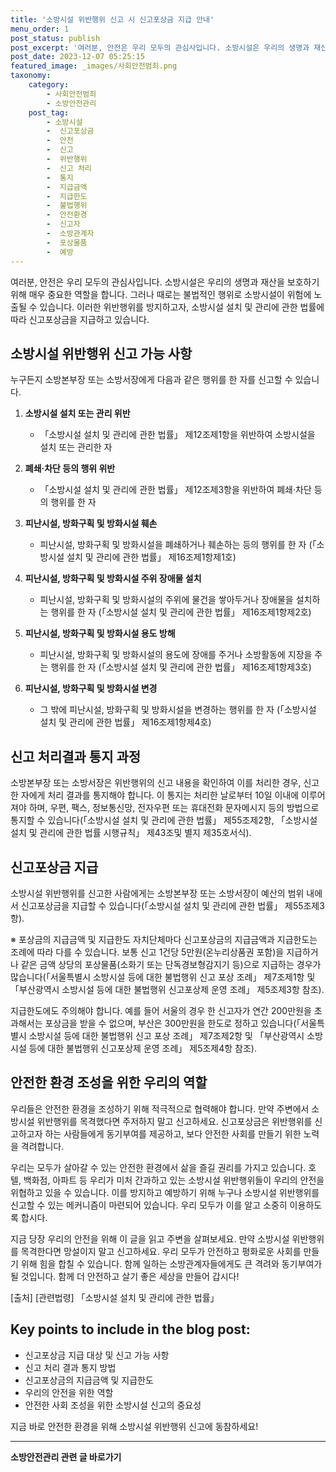```yaml
---
title: '소방시설 위반행위 신고 시 신고포상금 지급 안내'
menu_order: 1
post_status: publish
post_excerpt: '여러분, 안전은 우리 모두의 관심사입니다. 소방시설은 우리의 생명과 재산을 보호하기 위해 매우 중요한 역할을 합니다. 그러나 때로는 불법적인 행위로 소방시설이 위험에 노출될 수 있습니다. 이러한 위반행위를 방지하고자, 소방시설 설치 및 관리에 관한 법률에 따라 신고포상금을 지급하고 있습니다.'
post_date: 2023-12-07 05:25:15
featured_image: _images/사회안전범죄.png
taxonomy:
    category:
        - 사회안전범죄
        - 소방안전관리
    post_tag:
        - 소방시설
        -  신고포상금
        -  안전
        -  신고
        -  위반행위
        -  신고 처리
        -  통지
        -  지급금액
        -  지급한도
        -  불법행위
        -  안전환경
        -  신고자
        -  소방관계자
        -  포상물품
        -  예방
---
```



여러분, 안전은 우리 모두의 관심사입니다. 소방시설은 우리의 생명과 재산을 보호하기 위해 매우 중요한 역할을 합니다. 그러나 때로는 불법적인 행위로 소방시설이 위험에 노출될 수 있습니다. 이러한 위반행위를 방지하고자, 소방시설 설치 및 관리에 관한 법률에 따라 신고포상금을 지급하고 있습니다.

## 소방시설 위반행위 신고 가능 사항

누구든지 소방본부장 또는 소방서장에게 다음과 같은 행위를 한 자를 신고할 수 있습니다.

1. **소방시설 설치 또는 관리 위반**
   - 「소방시설 설치 및 관리에 관한 법률」 제12조제1항을 위반하여 소방시설을 설치 또는 관리한 자

2. **폐쇄·차단 등의 행위 위반**
   - 「소방시설 설치 및 관리에 관한 법률」 제12조제3항을 위반하여 폐쇄·차단 등의 행위를 한 자

3. **피난시설, 방화구획 및 방화시설 훼손**
   - 피난시설, 방화구획 및 방화시설을 폐쇄하거나 훼손하는 등의 행위를 한 자 (「소방시설 설치 및 관리에 관한 법률」 제16조제1항제1호)

4. **피난시설, 방화구획 및 방화시설 주위 장애물 설치**
   - 피난시설, 방화구획 및 방화시설의 주위에 물건을 쌓아두거나 장애물을 설치하는 행위를 한 자 (「소방시설 설치 및 관리에 관한 법률」 제16조제1항제2호)

5. **피난시설, 방화구획 및 방화시설 용도 방해**
   - 피난시설, 방화구획 및 방화시설의 용도에 장애를 주거나 소방활동에 지장을 주는 행위를 한 자 (「소방시설 설치 및 관리에 관한 법률」 제16조제1항제3호)

6. **피난시설, 방화구획 및 방화시설 변경**
   - 그 밖에 피난시설, 방화구획 및 방화시설을 변경하는 행위를 한 자 (「소방시설 설치 및 관리에 관한 법률」 제16조제1항제4호)

## 신고 처리결과 통지 과정

소방본부장 또는 소방서장은 위반행위의 신고 내용을 확인하여 이를 처리한 경우, 신고한 자에게 처리 결과를 통지해야 합니다. 이 통지는 처리한 날로부터 10일 이내에 이루어져야 하며, 우편, 팩스, 정보통신망, 전자우편 또는 휴대전화 문자메시지 등의 방법으로 통지할 수 있습니다(「소방시설 설치 및 관리에 관한 법률」 제55조제2항, 「소방시설 설치 및 관리에 관한 법률 시행규칙」 제43조및 별지 제35호서식).

## 신고포상금 지급

소방시설 위반행위를 신고한 사람에게는 소방본부장 또는 소방서장이 예산의 범위 내에서 신고포상금을 지급할 수 있습니다(「소방시설 설치 및 관리에 관한 법률」 제55조제3항).

※ 포상금의 지급금액 및 지급한도
자치단체마다 신고포상금의 지급금액과 지급한도는 조례에 따라 다를 수 있습니다. 보통 신고 1건당 5만원(온누리상품권 포함)을 지급하거나 같은 금액 상당의 포상물품(소화기 또는 단독경보형감지기 등)으로 지급하는 경우가 많습니다(「서울특별시 소방시설 등에 대한 불법행위 신고 포상 조례」 제7조제1항 및 「부산광역시 소방시설 등에 대한 불법행위 신고포상제 운영 조례」 제5조제3항 참조).

지급한도에도 주의해야 합니다. 예를 들어 서울의 경우 한 신고자가 연간 200만원을 초과해서는 포상금을 받을 수 없으며, 부산은 300만원을 한도로 정하고 있습니다(「서울특별시 소방시설 등에 대한 불법행위 신고 포상 조례」 제7조제2항 및 「부산광역시 소방시설 등에 대한 불법행위 신고포상제 운영 조례」 제5조제4항 참조).

## 안전한 환경 조성을 위한 우리의 역할

우리들은 안전한 환경을 조성하기 위해 적극적으로 협력해야 합니다. 만약 주변에서 소방시설 위반행위를 목격했다면 주저하지 말고 신고하세요. 신고포상금은 위반행위를 신고하고자 하는 사람들에게 동기부여를 제공하고, 보다 안전한 사회를 만들기 위한 노력을 격려합니다.

우리는 모두가 살아갈 수 있는 안전한 환경에서 삶을 즐길 권리를 가지고 있습니다. 호텔, 백화점, 아파트 등 우리가 미처 간과하고 있는 소방시설 위반행위들이 우리의 안전을 위협하고 있을 수 있습니다. 이를 방지하고 예방하기 위해 누구나 소방시설 위반행위를 신고할 수 있는 메커니즘이 마련되어 있습니다. 우리 모두가 이를 알고 소중히 이용하도록 합시다.

지금 당장 우리의 안전을 위해 이 글을 읽고 주변을 살펴보세요. 만약 소방시설 위반행위를 목격한다면 망설이지 말고 신고하세요. 우리 모두가 안전하고 평화로운 사회를 만들기 위해 힘을 합칠 수 있습니다. 함께 일하는 소방관계자들에게도 큰 격려와 동기부여가 될 것입니다. 함께 더 안전하고 살기 좋은 세상을 만들어 갑시다!

[출처] [관련법령] 「소방시설 설치 및 관리에 관한 법률」

## Key points to include in the blog post:

- 신고포상금 지급 대상 및 신고 가능 사항 
- 신고 처리 결과 통지 방법 
- 신고포상금의 지급금액 및 지급한도 
- 우리의 안전을 위한 역할 
- 안전한 사회 조성을 위한 소방시설 신고의 중요성 

지금 바로 안전한 환경을 위해 소방시설 위반행위 신고에 동참하세요!
<!-- wp:separator -->
<hr class="wp-block-separator has-alpha-channel-opacity"/>
<!-- /wp:separator -->

<!-- wp:group {"backgroundColor":"base","layout":{"type":"constrained"}} -->
<div class="wp-block-group has-base-background-color has-background"><!-- wp:paragraph {"align":"center","fontSize":"medium"} -->
<p class="has-text-align-center has-large-font-size"><strong>소방안전관리 관련 글 바로가기</strong></p>
<!-- /wp:paragraph -->


<!-- wp:latest-posts
{"categories":[{"id":30967,"count":19,"description":"","link":"https://uknowlaw.com/category/%ec%86%8c%eb%b0%a9%ec%95%88%ec%a0%84%ea%b4%80%eb%a6%ac/","name":"소방안전관리","slug":"소방안전관리","taxonomy":"category","parent":0,"meta":[],"_links":{"self":[{"href":"https://uknowlaw.com/wp-json/wp/v2/categories/30967"}],"collection":[{"href":"https://uknowlaw.com/wp-json/wp/v2/categories"}],"about":[{"href":"https://uknowlaw.com/wp-json/wp/v2/taxonomies/category"}],"wp:post_type":[{"href":"https://uknowlaw.com/wp-json/wp/v2/posts?categories=30967"}],"curies":[{"name":"wp","href":"https://api.w.org/{rel}","templated":true}]}}],"postsToShow":100,"excerptLength":28,"postLayout":"grid","columns":2,"featuredImageAlign":"left","featuredImageSizeSlug":"large","fontSize":"small"} /--></div>
<!-- /wp:group -->